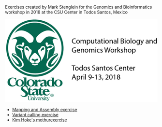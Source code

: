 Exercises created by Mark Stenglein for the Genomics and Bioinformatics workshop in 2018 at the CSU Center in Todos Santos, Mexico

![TS 2018](./TS_WorkshopLogo.png)

- [Mapping and Assembly exercise](./mapping_assembly_exercise.md)
- [Variant calling exercise](./variant_exercise.md)
- [Kim Hoke's mothurexercise](./mothur2018.Rmd)

